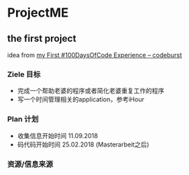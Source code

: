 # ProjectME

## the first project 

idea from [my First #100DaysOfCode Experience – codeburst](https://codeburst.io/my-first-100daysofcode-experience-79ff19c5c5b7)

### Ziele 目标

* 完成一个帮助老婆的程序或者简化老婆重复工作的程序<br>
* 写一个时间管理相关的application，参考iHour<br>

### Plan 计划

* 收集信息开始时间 11.09.2018<br>
* 码代码开始时间 25.02.2018 (Masterarbeit之后)<br>

### 资源/信息来源

